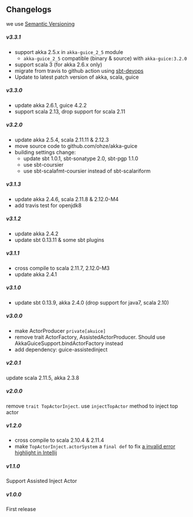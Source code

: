 ## Changelogs
we use [Semantic Versioning](http://semver.org/)

##### v3.3.1
+ support akka 2.5.x in `akka-guice_2_5` module
  - `akka-guice_2_5` compatible (binary & source) with `akka-guice:3.2.0`
+ support scala 3 (for akka 2.6.x only)
+ migrate from travis to github action using [sbt-devops](/ohze/sbt-devops)
+ Update to latest patch version of akka, scala, guice

##### v3.3.0
+ update akka 2.6.1, guice 4.2.2
+ support scala 2.13, drop support for scala 2.11

##### v3.2.0
+ update akka 2.5.4, scala 2.11.11 & 2.12.3
+ move source code to github.com/ohze/akka-guice
+ building settings change:
  - update sbt 1.0.1, sbt-sonatype 2.0, sbt-pgp 1.1.0
  - use sbt-coursier
  - use sbt-scalafmt-coursier instead of sbt-scalariform

##### v3.1.3
+ update akka 2.4.6, scala 2.11.8 & 2.12.0-M4
+ add travis test for openjdk8

##### v3.1.2
+ update akka 2.4.2
+ update sbt 0.13.11 & some sbt plugins

##### v3.1.1
+ cross compile to scala 2.11.7, 2.12.0-M3
+ update akka 2.4.1

##### v3.1.0
+ update sbt 0.13.9, akka 2.4.0 (drop support for java7, scala 2.10)

##### v3.0.0
+ make ActorProducer `private[akuice]`
+ remove trait ActorFactory, AssistedActorProducer. Should use AkkaGuiceSupport.bindActorFactory instead
+ add dependency: guice-assistedinject

##### v2.0.1
update scala 2.11.5, akka 2.3.8

##### v2.0.0
remove `trait TopActorInject`. use `injectTopActor` method to inject top actor

##### v1.2.0
+ cross compile to scala 2.10.4 & 2.11.4
+ make `TopActorInject.actorSystem` a `final def` to fix [a invalid error highlight in Intellij](https://youtrack.jetbrains.com/issue/SCL-7924)

##### v1.1.0
 Support Assisted Inject Actor

##### v1.0.0
 First release